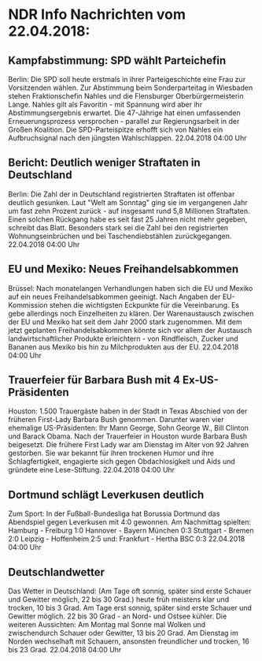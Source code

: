 # NDR Info Nachrichten vom 22.04.2018:


## Kampfabstimmung: SPD wählt Parteichefin
Berlin: Die SPD soll heute erstmals in ihrer Parteigeschichte eine Frau zur Vorsitzenden wählen. Zur Abstimmung beim Sonderparteitag in Wiesbaden stehen Fraktionschefin Nahles und die Flensburger Oberbürgermeisterin Lange. Nahles gilt als Favoritin - mit Spannung wird aber ihr Abstimmungsergebnis erwartet. Die 47-Jährige hat einen umfassenden Erneuerungsprozess versprochen - parallel zur Regierungsarbeit in der Großen Koalition. Die SPD-Parteispitze erhofft sich von Nahles ein Aufbruchsignal nach den jüngsten Wahlschlappen. 22.04.2018 04:00 Uhr 

## Bericht: Deutlich weniger Straftaten in Deutschland
Berlin:	Die Zahl der in Deutschland registrierten Straftaten ist offenbar deutlich gesunken. Laut "Welt am Sonntag" ging sie im vergangenen Jahr um fast zehn Prozent zurück - auf insgesamt rund 5,8 Millionen Straftaten. Einen solchen Rückgang habe es seit fast 25 Jahren nicht mehr gegeben, schreibt das Blatt. Besonders stark sei die Zahl bei den registrierten Wohnungseinbrüchen und bei Taschendiebstählen zurückgegangen. 22.04.2018 04:00 Uhr 

## EU und Mexiko: Neues Freihandelsabkommen
Brüssel: Nach monatelangen Verhandlungen haben sich die EU und Mexiko auf ein neues Freihandelsabkommen geeinigt. Nach Angaben der EU-Kommission stehen die wichtigsten Eckpunkte für die Vereinbarung. Es gebe allerdings noch Einzelheiten zu klären. Der Warenaustausch zwischen der EU und Mexiko hat seit dem Jahr 2000 stark zugenommen. Mit dem jetzt geplanten Freihandelsabkommen könnte sich vor allem der Austausch landwirtschaftlicher Produkte erleichtern - von Rindfleisch, Zucker und Bananen aus Mexiko bis hin zu Milchprodukten aus der EU. 22.04.2018 04:00 Uhr 

## Trauerfeier für Barbara Bush mit 4 Ex-US-Präsidenten
Houston:	1.500 Trauergäste haben in der Stadt in Texas Abschied von der früheren First-Lady Barbara Bush genommen. Darunter waren vier ehemalige US-Präsidenten: Ihr Mann George, Sohn George W., Bill Clinton und Barack Obama. Nach der Trauerfeier in Houston wurde Barbara Bush beigesetzt. Die frühere First Lady war am Dienstag im Alter von 92 Jahren gestorben. Sie war bekannt für ihren trockenen Humor und ihre Schlagfertigkeit, engagierte sich gegen Obdachlosigkeit und Aids und gründete eine Lese-Stiftung. 22.04.2018 04:00 Uhr 

## Dortmund schlägt Leverkusen deutlich
Zum Sport: In der Fußball-Bundesliga hat Borussia Dortmund das Abendspiel gegen Leverkusen mit 4:0 gewonnen. Am Nachmittag spielten:
Hamburg - Freiburg 1:0
Hannover - Bayern München 0:3
Stuttgart - Bremen 2:0
Leipzig - Hoffenheim 2:5
und: Frankfurt - Hertha BSC 0:3 22.04.2018 04:00 Uhr 

## Deutschlandwetter
Das Wetter in Deutschland:
(Am Tage oft sonnig, später sind erste Schauer und Gewitter möglich, 22 bis 30 Grad.) heute früh meistens klar und trocken, 10 bis 3 Grad. Am Tage erst sonnig, später sind erste Schauer und Gewitter möglich. 22 bis 30 Grad - an Nord- und Ostsee kühler. Die weiteren Aussichten:
Am Montag mal Sonne mal Wolken und zwischendurch Schauer oder Gewitter, 13 bis 20 Grad. Am Dienstag im Norden wechselhaft mit Schauern, ansonsten freundlicher und trocken, 16 bis 23 Grad. 22.04.2018 04:00 Uhr 
